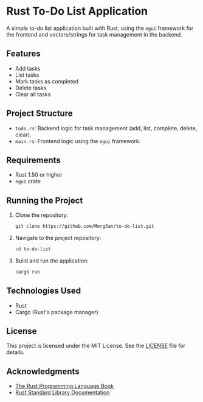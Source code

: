 # Rust To-Do List Application

A simple to-do list application built with Rust, using the `egui` framework for the frontend and vectors/strings for task management in the backend.

## Features
- Add tasks
- List tasks
- Mark tasks as completed
- Delete tasks
- Clear all tasks

## Project Structure
- `todo.rs`: Backend logic for task management (add, list, complete, delete, clear).
- `main.rs`: Frontend logic using the `egui` framework.

## Requirements
- Rust 1.50 or higher
- `egui` crate

## Running the Project
1. Clone the repository:
   ```bash
   git clone https://github.com/Morg3an/to-do-list.git
    ```
2. Navigate to the project repository:
    ```bash
    cd to-do-list
    ```
3. Build and run the application:
    ```bash
    cargo run
    ```

## Technologies Used
- Rust
- Cargo (Rust's package manager)

## License
This project is licensed under the MIT License. See the [LICENSE](LICENSE) file for details.

## Acknowledgments
- [The Rust Programming Language Book](https://doc.rust-lang.org/book/)
- [Rust Standard Library Documentation](https://doc.rust-lang.org/std/)